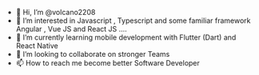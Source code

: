 - 👋 Hi, I’m @volcano2208
- 👀 I’m interested in Javascript , Typescript and some familiar framework Angular , Vue JS and React JS ....
- 🌱 I’m currently learning mobile development with Flutter (Dart) and React Native
- 💞️ I’m looking to collaborate on stronger Teams 
- 📫 How to reach me become better Software Developer

<!---
volcano2208/volcano2208 is a ✨ special ✨ repository because its `README.md` (this file) appears on your GitHub profile.
You can click the Preview link to take a look at your changes.
--->
